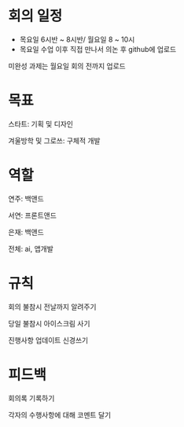 # 회의 일정
* 목요일 6시반 ~ 8시반/ 월요일 8 ~ 10시
* 목요일 수업 이후 직접 만나서 의논 후 github에 업로드

미완성 과제는 월요일 회의 전까지 업로드

# 목표
스타트: 기획 및 디자인

겨울방학 및 그로쓰: 구체적 개발

# 역할
연주: 백앤드

서연: 프론트앤드

은재: 백앤드

전체: ai, 앱개발

# 규칙
회의 불참시 전날까지 알려주기

당일 불참시 아이스크림 사기

진행사항 업데이트 신경쓰기

# 피드백
회의록 기록하기

각자의 수행사항에 대해 코멘트 달기





